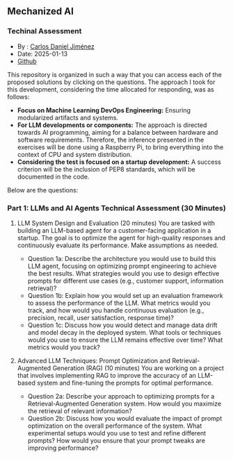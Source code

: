 ## Mechanized AI
### Techinal Assessment
* By : [Carlos Daniel Jiménez](danieljimenez88m@gmail.com)
* Date: 2025-01-13
* [Github](https://github.com/carlosjimenez88M)

This repository is organized in such a way that you can access each of the proposed solutions by clicking on the questions. The approach I took for this development, considering the time allocated for responding, was as follows:

* **Focus on Machine Learning DevOps Engineering:** Ensuring modularized artifacts and systems.
* **For LLM developments or components:** The approach is directed towards AI programming, aiming for a balance between hardware and software requirements. Therefore, the inference presented in the exercises will be done using a Raspberry Pi, to bring everything into the context of CPU and system distribution.
* **Considering the test is focused on a startup development:** A success criterion will be the inclusion of PEP8 standards, which will be documented in the code.

Below are the questions:

### Part 1: LLMs and AI Agents Technical Assessment (30 Minutes)
1. LLM System Design and Evaluation (20 minutes) You are tasked with building an LLM-based agent for a customer-facing application in a startup. The goal is to optimize the agent for high-quality responses and continuously evaluate its performance. Make assumptions as needed. 
   * Question 1a: Describe the architecture you would use to build this LLM agent, focusing on optimizing prompt engineering to achieve the best results. What strategies would you use to design effective prompts for different use cases (e.g., customer support, information retrieval)?
   * Question 1b: Explain how you would set up an evaluation framework to assess the performance of the LLM. What metrics would you track, and how would you handle continuous evaluation (e.g., precision, recall, user satisfaction, response time)?
   * Question 1c: Discuss how you would detect and manage data drift and model decay in the deployed system. What tools or techniques would you use to ensure the LLM remains effective over time? What metrics would you track? 

2. Advanced LLM Techniques: Prompt Optimization and Retrieval-Augmented Generation (RAG) (10 minutes) You are working on a project that involves implementing RAG to improve the accuracy of an LLM-based system and fine-tuning the prompts for optimal performance.
   * Question 2a: Describe your approach to optimizing prompts for a Retrieval-Augmented Generation system. How would you maximize the retrieval of relevant information?
   * Question 2b: Discuss how you would evaluate the impact of prompt optimization on the overall performance of the system. What experimental setups would you use to test and refine different prompts? How would you ensure that your prompt tweaks are improving performance? 
